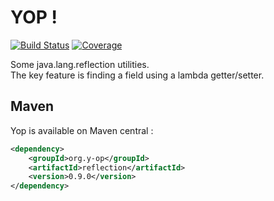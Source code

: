 # YOP ! 
[![Build Status](http://hdmcl.no-ip.org:8081/job/yop-test-MySQL/badge/icon)](http://jenkins.y-op.org/job/yop-test-MySQL/)
[![Coverage](http://hdmcl.no-ip.org:8081/job/yop-test-MySQL/ws/reflection/target/jacoco.svg)](http://jenkins.y-op.org/job/yop-test-MySQL/lastBuild/jacoco)
  
Some java.lang.reflection utilities.  
The key feature is finding a field using a lambda getter/setter.

## Maven
Yop is available on Maven central :  
```xml
<dependency>
    <groupId>org.y-op</groupId>
    <artifactId>reflection</artifactId>
    <version>0.9.0</version>
</dependency>
```  